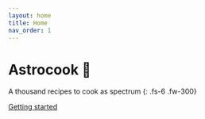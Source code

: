 ```yaml
---
layout: home
title: Home
nav_order: 1
---
```


# Astrocook 🍪 

A thousand recipes to cook as spectrum
{: .fs-6 .fw-300}

[Getting started](start.md)
